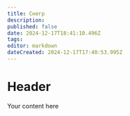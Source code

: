 ```yaml
---
title: Снегр
description: 
published: false
date: 2024-12-17T18:41:10.496Z
tags: 
editor: markdown
dateCreated: 2024-12-17T17:40:53.995Z
---
```


# Header
Your content here